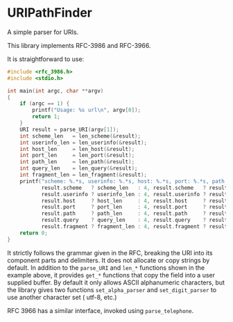 # URIPathFinder
A simple parser for URIs.

This library implements RFC-3986 and RFC-3966.

It is straightforward to use:

```C
#include <rfc_3986.h>
#include <stdio.h>

int main(int argc, char **argv)
{
    if (argc == 1) {
        printf("Usage: %s url\n", argv[0]);
        return 1;
    }
    URI result = parse_URI(argv[1]);
    int scheme_len   = len_scheme(&result);
    int userinfo_len = len_userinfo(&result);
    int host_len     = len_host(&result);
    int port_len     = len_port(&result);
    int path_len     = len_path(&result);
    int query_len    = len_query(&result);
    int fragment_len = len_fragment(&result);
    printf("scheme: %.*s, userinfo: %.*s, host: %.*s, port: %.*s, path: %.*s, query: %.*s, fragment: %.*s\n",
           result.scheme   ? scheme_len   : 4, result.scheme   ? result.scheme   : "NULL",
           result.userinfo ? userinfo_len : 4, result.userinfo ? result.userinfo : "NULL",
           result.host     ? host_len     : 4, result.host     ? result.host     : "NULL",
           result.port     ? port_len     : 4, result.port     ? result.port     : "NULL",
           result.path     ? path_len     : 4, result.path     ? result.path     : "NULL",
           result.query    ? query_len    : 4, result.query    ? result.query    : "NULL",
           result.fragment ? fragment_len : 4, result.fragment ? result.fragment : "NULL");
    return 0;
}
```

It strictly follows the grammar given in the RFC, breaking the URI into its
component parts and delimiters.  It does not allocate or copy strings by
default.  In addition to the `parse_URI` and `len_*` functions shown in the
example above, it provides `get_*` functions that copy the field into a user
supplied buffer.  By default it only allows ASCII alphanumeric characters, but
the library gives two functions `set_alpha_parser` and `set_digit_parser` to
use another character set ( utf-8, etc.)

RFC 3966 has a similar interface, invoked using `parse_telephone`.
